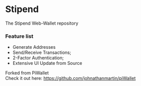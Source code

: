Stipend
========

The Stipend Web-Wallet repository

### Feature list

- Generate Addresses
- Send/Receive Transactions;
- 2-Factor Authentication;
- Extensive UI Update from Source

Forked from PiWallet<br />
Check it out here: https://github.com/johnathanmartin/piWallet
